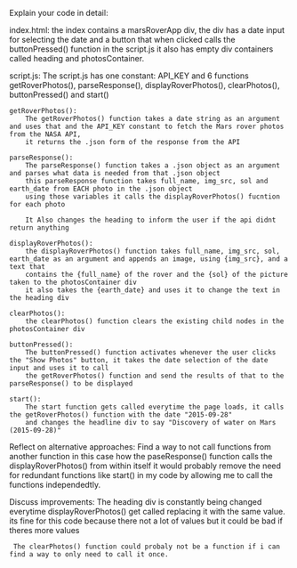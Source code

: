 Explain your code in detail:

index.html:
    the index contains a marsRoverApp div, the div has a date input for selecting the date and a 
    button that when clicked calls the buttonPressed() function in the script.js 
    it also has empty div containers called heading and photosContainer.

script.js:
The script.js has one constant: API_KEY and 6 functions getRoverPhotos(), parseResponse(), displayRoverPhotos(), clearPhotos(), buttonPressed() and start()

    getRoverPhotos():
        The getRoverPhotos() function takes a date string as an argument and uses that and the API_KEY constant to fetch the Mars rover photos from the NASA API,
        it returns the .json form of the response from the API

    parseResponse():
        The parseResponse() function takes a .json object as an argument and parses what data is needed from that .json object
        this parseResponse function takes full_name, img_src, sol and earth_date from EACH photo in the .json object
        using those variables it calls the displayRoverPhotos() fucntion for each photo

        It Also changes the heading to inform the user if the api didnt return anything

    displayRoverPhotos():
        the displayRoverPhotos() function takes full_name, img_src, sol, earth_date as an argument and appends an image, using {img_src}, and a text that 
        contains the {full_name} of the rover and the {sol} of the picture taken to the photosContainer div
        it also takes the {earth_date} and uses it to change the text in the heading div

    clearPhotos():
        the clearPhotos() function clears the existing child nodes in the photosContainer div

    buttonPressed():
        The buttonPressed() function activates whenever the user clicks the "Show Photos" button, it takes the date selection of the date input and uses it to call 
        the getRoverPhotos() function and send the results of that to the parseResponse() to be displayed

    start():
        The start function gets called everytime the page loads, it calls the getRoverPhotos() function with the date "2015-09-28"
        and changes the headline div to say "Discovery of water on Mars (2015-09-28)"

Reflect on alternative approaches:
    Find a way to not call functions from another function in this case how the paseResponse() function calls the displayRoverPhotos() from within itself
    it would probably remove the need for redundant functions like start() in my code by allowing me to call the functions independedtly. 

Discuss improvements: 
     The heading div is constantly being changed everytime displayRoverPhotos() get called replacing it with the same value.
     its fine for this code because there not a lot of values but it could be bad if theres more values

     The clearPhotos() function could probaly not be a function if i can find a way to only need to call it once.
